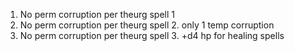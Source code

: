 1. No perm corruption per theurg spell 1
2. No perm corruption per theurg spell 2. only 1 temp corruption
3. No perm corruption per theurg spell 3. +d4 hp for healing spells
